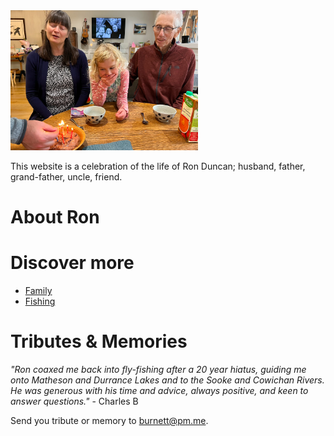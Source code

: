 <img src="./assets/ron_birthday_sept_2023.png" alt="Ron's birthday 2023" width="300"/>

This website is a celebration of the life of Ron Duncan; husband, father, grand-father, uncle, friend.

# About Ron

# Discover more

* [Family](./family.md)
* [Fishing](./fishing.md)

# Tributes & Memories

_"Ron coaxed me back into fly-fishing after a 20 year hiatus, guiding me onto Matheson and Durrance Lakes and to the Sooke and Cowichan Rivers. He was generous with his time and advice, always positive, and keen to answer questions."_ - Charles B

Send you tribute or memory to burnett@pm.me.
